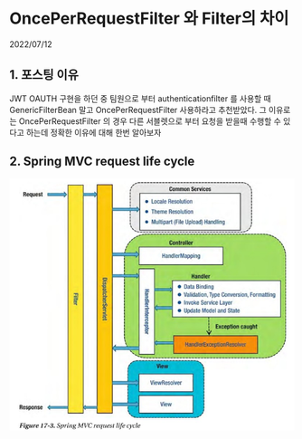 # OncePerRequestFilter 와 Filter의 차이
2022/07/12

## 1. 포스팅 이유
JWT OAUTH 구현을 하던 중 팀원으로 부터 authenticationfilter 를 사용할 때 GenericFilterBean 말고 OncePerRequestFilter 사용하라고 추천받았다.
그 이유로는 OncePerRequestFilter 의 경우 다른 서블렛으로 부터 요청을 받을때 수행할 수 있다고 하는데 정확한 이유에 대해 한번 알아보자

## 2. Spring MVC request life cycle
![img.png](../images/mvcreaueestlifecycle.png)